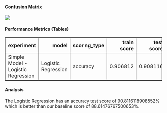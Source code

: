 #### Confusion Matrix
<a href="./analysis_results/module_17_01.step08.simple_model.confusion_matrix.png" target="_blank"><img src="./analysis_results/module_17_01.step08.simple_model.confusion_matrix.png"/></a>

#### Performance Metrics (Tables)
<div>
<style scoped>
    .dataframe tbody tr th:only-of-type {
        vertical-align: middle;
    }

    .dataframe tbody tr th {
        vertical-align: top;
    }

    .dataframe thead th {
        text-align: right;
    }
</style>
<table border="1" class="dataframe">
  <thead>
    <tr style="text-align: right;">
      <th>experiment</th>
      <th>model</th>
      <th>scoring_type</th>
      <th>train score</th>
      <th>test score</th>
      <th>average fit time</th>
      <th>grid_search_train_wall_time</th>
      <th>best_params</th>
    </tr>
  </thead>
  <tbody>
    <tr>
      <td>Simple Model - Logistic Regression</td>
      <td>Logistic Regression</td>
      <td>accuracy</td>
      <td>0.906812</td>
      <td>0.908116</td>
      <td>0.101838</td>
      <td>0.101838</td>
      <td>{}</td>
    </tr>
  </tbody>
</table>
</div>

#### Analysis
The Logistic Regression has an accuracy test score of 90.8116118908552% which is better than our baseline score of 88.61476767500653%.
